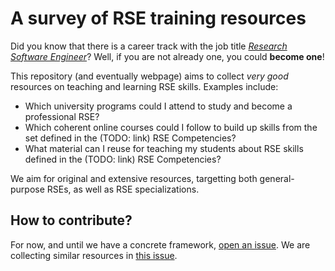 # A survey of RSE training resources

Did you know that there is a career track with the job title _[Research Software Engineer](https://doi.org/10.5281/zenodo.7994286)_? Well, if you are not already one, you could **become one**!

This repository (and eventually webpage) aims to collect _very good_ resources on teaching and learning RSE skills. Examples include:

- Which university programs could I attend to study and become a professional RSE?
- Which coherent online courses could I follow to build up skills from the set defined in the (TODO: link) RSE Competencies?
- What material can I reuse for teaching my students about RSE skills defined in the (TODO: link) RSE Competencies?

We aim for original and extensive resources, targetting both general-purpose RSEs, as well as RSE specializations.

## How to contribute?

For now, and until we have a concrete framework, [open an issue](https://github.com/DE-RSE/survey_rse_training/issues). We are collecting similar resources in [this issue](https://github.com/DE-RSE/survey_rse_training/issues/2).
